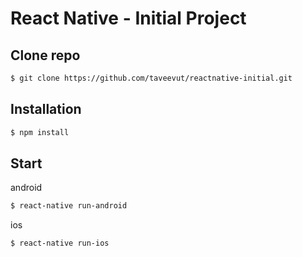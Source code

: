 # React Native - Initial Project

## Clone repo

```bash
$ git clone https://github.com/taveevut/reactnative-initial.git
```

## Installation

```bash
$ npm install
```

## Start

android

```bash
$ react-native run-android
```

ios

```bash
$ react-native run-ios
```